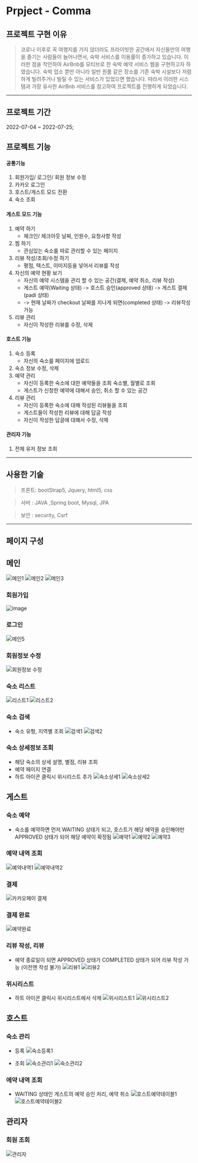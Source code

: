 # Prpject - Comma

## 프로젝트 구현 이유

> 코로나 이후로 꼭 여행지를 가지 않더라도 프라이빗한 공간에서 자신들만의 여행을 즐기는 사람들이 늘어나면서, 숙박 서비스를 이용률이 증가하고 있습니다.
> 이러한 점을 착안하여 AirBnb를 모티브로 한 숙박 예약 서비스 웹을 구현하고자 하였습니다.
> 숙박 업소 뿐만 아니라 일반 원룸 같은 장소를 기존 숙박 시설보다
> 저렴하게 빌려주거나 빌릴 수 있는 서비스가 있었으면 했습니다. 따라서 이러한 시스템과 가장 유사한 AirBnb 서비스를 참고하여 프로젝트를 진행하게 되었습니다.

---

## 프로젝트 기간
2022-07-04 ~ 2022-07-25;


## 프로젝트 기능

#### 공통기능

1.  회원가입/ 로그인/ 회원 정보 수정
2.  카카오 로그인
3.  호스트/게스트 모드 전환
4.  숙소 조회

#### 게스트 모드 기능

1. 예약 하기
   - 체크인/ 체크아웃 날짜, 인원수, 요청사항 작성
2. 찜 하기
   - 관심있는 숙소를 따로 관리할 수 있는 페이지
3. 리뷰 작성/조회/수정 하기
   - 평점, 텍스트, 이미지등을 넣어서 리뷰를 작성
4. 자신의 예약 현황 보기
   - 자신의 예약 시스템을 관리 할 수 있는 공간(결제, 예약 취소, 리뷰 작성)
   - 게스트 예약(Waiting 상태) -> 호스트 승인(approved 상태) -> 게스트 결제(padi 상태)
   - -> 현재 날짜가 checkout 날짜를 지나게 되면(completed 상태) -> 리뷰작성 가능
5. 리뷰 관리
   - 자신이 작성한 리뷰를 수정, 삭제

#### 호스트 기능

1. 숙소 등록
   - 자신의 숙소를 페이지에 업로드
2. 숙소 정보 수정, 삭제
3. 예약 관리
   - 자신이 등록한 숙소에 대한 예약들을 조회 숙소별, 월별로 조회
   - 게스트가 신청한 예약에 대해서 승인, 취소 할 수 있는 공간
4. 리뷰 관리
   - 자신이 등록한 숙소에 대해 작성된 리뷰들을 조회
   - 게스트들이 작성한 리뷰에 대해 답글 작성
   - 자신이 작성한 답글에 대해서 수정, 삭제

#### 관리자 기능

1. 전체 유저 정보 조회

---

## 사용한 기술

> 프론트: bootStrap5, Jquery, html5, css

> 서버 : JAVA ,Spring boot, Mysql, JPA

> 보안 : security, Csrf

---

## 페이지 구성

## 메인
![메인1](https://user-images.githubusercontent.com/96460131/181153554-252fc86e-7bc7-4d18-813f-3bbaf25f5955.png)
![메인2](https://user-images.githubusercontent.com/96460131/181153584-d80b0445-e416-4e65-aa18-220e94921140.png)
![메인3](https://user-images.githubusercontent.com/96460131/181153595-ff403ffc-2d44-4f4d-8b86-2be4ccb41450.png)

### 회원가입
![image](https://user-images.githubusercontent.com/96460131/181155537-b59d9586-2e17-4a0d-a7f6-e07b7bdd08e4.png)

### 로그인
![메인5](https://user-images.githubusercontent.com/96460131/181153622-5f4ed15a-dbb5-4c16-a36c-8e6e627337d6.png)

### 회원정보 수정
![회원정보 수정](https://user-images.githubusercontent.com/96460131/181155179-d6bda3b1-48b5-4283-b6a5-e0f9260c0df2.png)


### 숙소 리스트
![리스트1](https://user-images.githubusercontent.com/96460131/181153660-57d29c8a-05c1-49a2-bf73-e4b3c3d0c979.png)
![리스트2](https://user-images.githubusercontent.com/96460131/181153666-024a0a80-16ff-4dad-b022-af69de2b5d72.png)

### 숙소 검색
- 숙소 유형, 지역별 조회
![검색1](https://user-images.githubusercontent.com/96460131/181165467-365706ce-f994-4eef-bd1a-bcd30271f6c0.png)
![검색2](https://user-images.githubusercontent.com/96460131/181153732-daca7bb9-4c82-4add-a76a-2e98bdb51987.png)

### 숙소 상세정보 조회
- 해당 숙소의 상세 설명, 별점, 리뷰 조회
- 예약 페이지 연결
- 하트 아이콘 클릭시 위시리스트 추가
![숙소상세1](https://user-images.githubusercontent.com/96460131/181153776-dcad94b4-0062-4351-bfc5-41ae0e9378c3.png)
![숙소상세2](https://user-images.githubusercontent.com/96460131/181165537-17fc78be-53d0-4421-ac96-be5f9763bb00.png)


## 게스트

### 숙소 예약
- 숙소를 예약하면 먼저 WAITING 상태가 되고, 호스트가 해당 예약을 승인해야만 APPROVED 상태가 되어 해당 예약이 확정됨
![예약1](https://user-images.githubusercontent.com/96460131/181156458-9692a3a5-23ee-4902-abb8-e4cb9a97df9f.png)
![예약2](https://user-images.githubusercontent.com/96460131/181153838-be92492e-a70d-47a1-8cea-21957e65a0d9.png)
![예약3](https://user-images.githubusercontent.com/96460131/181153846-14e4f4f0-5e2a-46f5-aedf-d552a09e55b8.png)


### 예약 내역 조회
![예약내역1](https://user-images.githubusercontent.com/96460131/181153898-224285d1-1679-41c3-9000-4f0024f9ced5.png)
![예약내역2](https://user-images.githubusercontent.com/96460131/181153904-8b5805e6-9280-4b08-b864-6803ac0e9ad7.png)


### 결제
![카카오페이 결제](https://user-images.githubusercontent.com/96460131/181154799-264297b8-ad33-48cf-9d4c-63e48fec3b18.png)


### 결제 완료
![예약완료](https://user-images.githubusercontent.com/96460131/181170884-827f773f-c97a-4df2-9bbd-15f59cc1b3dd.png)


### 리뷰 작성, 리뷰 
- 예약 종료일이 되면 APPROVED 상태가 COMPLETED 상태가 되어 리뷰 작성 가능 (이전엔 작성 불가)
![리뷰1](https://user-images.githubusercontent.com/96460131/181153934-10ca8218-6faf-4976-9d45-1e50686a3947.png)
![리뷰2](https://user-images.githubusercontent.com/96460131/181153938-a841361e-b0a7-4249-8707-aefdd5b65edc.png)

### 위시리스트
- 하트 아이콘 클릭시 위시리스트에서 삭제
![위시리스트1](https://user-images.githubusercontent.com/96460131/181154074-643d2d4c-9920-431e-be3c-7d330d1f6db4.png)
![위시리스트2](https://user-images.githubusercontent.com/96460131/181154077-d1b4983d-464b-4eb6-8c2c-4bf0bb7ab3ce.png)


## 호스트

### 숙소 관리

- 등록
![숙소등록1](https://user-images.githubusercontent.com/96460131/181154360-38952971-4fdc-4a6c-8571-b0cb73e36eed.png)

- 조회
![숙소관리1](https://user-images.githubusercontent.com/96460131/181154391-c8c5a543-4ccf-47c7-b3e8-0b2f3dd61d93.png)
![숙소관리2](https://user-images.githubusercontent.com/96460131/181154394-eff277fa-4ca6-466c-9b6f-79dacc57d9e6.png)


### 에약 내역 조회
- WAITING 상태인 게스트의 예약 승인 처리, 예약 취소 
![호스트예약테이블1](https://user-images.githubusercontent.com/96460131/181154410-ce8d4035-f553-460e-b2d1-8c90fa4cf3ca.png)
![호스트예약테이블2](https://user-images.githubusercontent.com/96460131/181156586-fe49a21c-f1fd-4074-825e-d7283693062f.png)



## 관리자

### 회원 조회
![관리자](https://user-images.githubusercontent.com/96460131/181155327-950b3b21-2568-4d37-bb3f-bc7d8db105b1.png)


